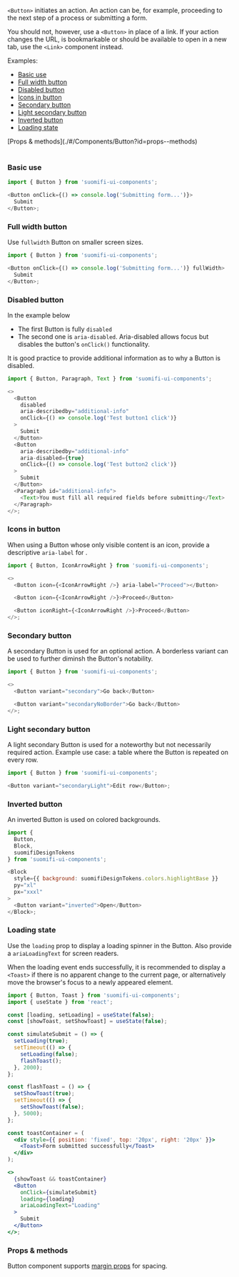`<Button>` initiates an action. An action can be, for example, proceeding to the next step of a process or submitting a form.

You should not, however, use a `<Button>` in place of a link. If your action changes the URL, is bookmarkable or should be available to open in a new tab, use the `<Link>` component instead.

Examples:

- [Basic use](./#/Components/Button?id=basic-use)
- [Full width button](./#/Components/Button?id=full-width-button)
- [Disabled button](./#/Components/Button?id=disabled-button)
- [Icons in button](./#/Components/Button?id=icons-in-button)
- [Secondary button](./#/Components/Button?id=secondary-button)
- [Light secondary button](./#/Components/Button?id=light-secondary-button)
- [Inverted button](./#/Components/Button?id=inverted-button)
- [Loading state](./#/Components/Button?id=loading-state)

<div style="margin-bottom: 40px">
  [Props & methods](./#/Components/Button?id=props--methods)
</div>

### Basic use

```js
import { Button } from 'suomifi-ui-components';

<Button onClick={() => console.log('Submitting form...')}>
  Submit
</Button>;
```

### Full width button

Use `fullwidth` Button on smaller screen sizes.

```js
import { Button } from 'suomifi-ui-components';

<Button onClick={() => console.log('Submitting form...')} fullWidth>
  Submit
</Button>;
```

### Disabled button

In the example below

- The first Button is fully `disabled`
- The second one is `aria-disabled`. Aria-disabled allows focus but disables the button's `onClick()` functionality.

It is good practice to provide additional information as to why a Button is disabled.

```js
import { Button, Paragraph, Text } from 'suomifi-ui-components';

<>
  <Button
    disabled
    aria-describedby="additional-info"
    onClick={() => console.log('Test button1 click')}
  >
    Submit
  </Button>
  <Button
    aria-describedby="additional-info"
    aria-disabled={true}
    onClick={() => console.log('Test button2 click')}
  >
    Submit
  </Button>
  <Paragraph id="additional-info">
    <Text>You must fill all required fields before submitting</Text>
  </Paragraph>
</>;
```

### Icons in button

When using a Button whose only visible content is an icon, provide a descriptive `aria-label` for .

```js
import { Button, IconArrowRight } from 'suomifi-ui-components';

<>
  <Button icon={<IconArrowRight />} aria-label="Proceed"></Button>

  <Button icon={<IconArrowRight />}>Proceed</Button>

  <Button iconRight={<IconArrowRight />}>Proceed</Button>
</>;
```

### Secondary button

A secondary Button is used for an optional action. A borderless variant can be used to further diminsh the Button's notability.

```js
import { Button } from 'suomifi-ui-components';

<>
  <Button variant="secondary">Go back</Button>

  <Button variant="secondaryNoBorder">Go back</Button>
</>;
```

### Light secondary button

A light secondary Button is used for a noteworthy but not necessarily required action. Example use case: a table where the Button is repeated on every row.

```js
import { Button } from 'suomifi-ui-components';

<Button variant="secondaryLight">Edit row</Button>;
```

### Inverted button

An inverted Button is used on colored backgrounds.

```js
import {
  Button,
  Block,
  suomifiDesignTokens
} from 'suomifi-ui-components';

<Block
  style={{ background: suomifiDesignTokens.colors.highlightBase }}
  py="xl"
  px="xxxl"
>
  <Button variant="inverted">Open</Button>
</Block>;
```

### Loading state

Use the `loading` prop to display a loading spinner in the Button. Also provide a `ariaLoadingText` for screen readers.

When the loading event ends successfully, it is recommended to display a `<Toast>` if there is no apparent change to the current page, or alternatively move the browser's focus to a newly appeared element.

```jsx
import { Button, Toast } from 'suomifi-ui-components';
import { useState } from 'react';

const [loading, setLoading] = useState(false);
const [showToast, setShowToast] = useState(false);

const simulateSubmit = () => {
  setLoading(true);
  setTimeout(() => {
    setLoading(false);
    flashToast();
  }, 2000);
};

const flashToast = () => {
  setShowToast(true);
  setTimeout(() => {
    setShowToast(false);
  }, 5000);
};

const toastContainer = (
  <div style={{ position: 'fixed', top: '20px', right: '20px' }}>
    <Toast>Form submitted successfully</Toast>
  </div>
);

<>
  {showToast && toastContainer}
  <Button
    onClick={simulateSubmit}
    loading={loading}
    ariaLoadingText="Loading"
  >
    Submit
  </Button>
</>;
```

### Props & methods

Button component supports [margin props](./#/Spacing/Margin%20props) for spacing.
